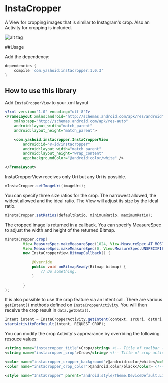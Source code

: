 # InstaCropper
A View for cropping images that is similar to Instagram's crop. Also an Activity for cropping is included.

![alt tag](https://cloud.githubusercontent.com/assets/4597931/23830368/724ddf70-071e-11e7-9d7e-65615be8d5e6.gif)

##Usage

Add the dependency:
```Groovy
dependencies {
	compile 'com.yashoid:instacropper:1.0.3'
}
```

## How to use this library

Add `InstaCropperView` to your xml layout

```xml
<?xml version="1.0" encoding="utf-8"?>
<FrameLayout xmlns:android="http://schemas.android.com/apk/res/android"
    xmlns:app="http://schemas.android.com/apk/res-auto"
    android:layout_width="match_parent"
    android:layout_height="match_parent">

    <com.yashoid.instacropper.InstaCropperView
        android:id="@+id/instacropper"
        android:layout_width="match_parent"
        android:layout_height="wrap_content"
        app:backgroundColor="@android:color/white" />

</FrameLayout>
```

InstaCropperView receives only Uri but any Uri is possible.
```java
mInstaCropper.setImageUri(imageUri);
```

You can specify three size ratios for the crop. The narrowest allowed, the widest allowed and the ideal ratio. The View will adjust its size by the ideal ratio.
```java
mInstaCropper.setRatios(defaultRatio, minimumRatio, maximumRatio);
```

The cropped image is returned in a callback. You can specify MeasureSpec to adjust the width and height of the returned Bitmap.
```java
mInstaCropper.crop(
        View.MeasureSpec.makeMeasureSpec(1024, View.MeasureSpec.AT_MOST),
        View.MeasureSpec.makeMeasureSpec(0, View.MeasureSpec.UNSPECIFIED),
        new InstaCropperView.BitmapCallback() {

            @Override
            public void onBitmapReady(Bitmap bitmap) {
                // Do something.
            }
            
        }
);
```

It is also possible to use the crop feature via an Intent call. There are various `getIntent()` methods defined on `InstaCropperActivity`. You will then receive the crop result in `data.getData()`.
```java
Intent intent = InstaCropperActivity.getIntent(context, srcUri, dstUri, maxWidth, outputQuality);
startActivityForResult(intent, REQUEST_CROP);
```

You can modify the crop Activity's apprearance by overriding the following resouce values:
```xml
<string name="instacropper_title">Crop</string> <!-- Title of toolbar -->
<string name="instacropper_crop">Crop</string> <!-- Title of crop action in toolbar -->

<color name="instacropper_cropper_background">@android:color/white</color> <!-- Background color of InstaCropperView in the activity -->
<color name="instacropper_crop_color">@android:color/black</color> <!-- Color of crop action in toolbar -->

<style name="InstaCropper" parent="android:style/Theme.DeviceDefault.Light"/> <!-- Style of crop Activity -->
```
